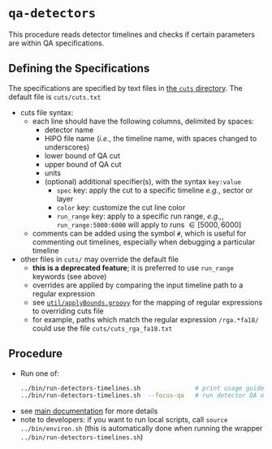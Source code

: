 # `qa-detectors`

This procedure reads detector timelines and checks if certain parameters are within
QA specifications.

## Defining the Specifications
The specifications are specified by text files in [the `cuts` directory](cuts). The default file is `cuts/cuts.txt`
- cuts file syntax:
  - each line should have the following columns, delimited by spaces:
    - detector name
    - HIPO file name (_i.e._, the timeline name, with spaces changed to underscores)
    - lower bound of QA cut
    - upper bound of QA cut
    - units
    - (optional) additional specifier(s), with the syntax `key:value`
      - `spec` key: apply the cut to a specific timeline _e.g._, sector or layer
      - `color` key: customize the cut line color
      - `run_range` key: apply to a specific run range, _e.g.,_, `run_range:5000:6000` will apply to runs $\in[5000,6000]$
  - comments can be added using the symbol `#`, which is useful for commenting out timelines, especially when debugging a particular timeline
- other files in `cuts/` may override the default file
  - **this is a deprecated feature**; it is preferred to use `run_range` keywords (see above)
  - overrides are applied by comparing the input timeline path to a regular expression
  - see [`util/applyBounds.groovy`](util/applyBounds.groovy) for the mapping of regular expressions to overriding cuts file
  - for example, paths which match the regular expression `/rga.*fa18/` could use the file `cuts/cuts_rga_fa18.txt`

## Procedure
- Run one of:
  ```bash
  ../bin/run-detectors-timelines.sh               # print usage guide
  ../bin/run-detectors-timelines.sh  --focus-qa   # run detector QA only (for debugging this QA code; you may need to set other options)
  ```
- see [main documentation](../README.md) for more details
- note to developers: if you want to run local scripts, call `source ../bin/environ.sh` (this is
  automatically done when running the wrapper `../bin/run-detectors-timelines.sh`)
